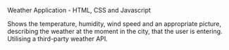 Weather Application - HTML, CSS and Javascript

Shows the temperature, humidity, wind speed and an appropriate picture, describing the weather at the moment in the city, that the user is entering.
Utilising a third-party weather API.
